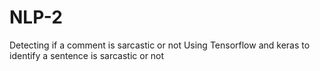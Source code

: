 # NLP-2
Detecting if a comment is sarcastic or not
Using Tensorflow and keras to identify  a sentence is sarcastic or not
